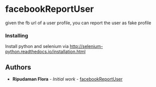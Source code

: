 # facebookReportUser
given the fb url of a user profile, you can report the user as fake profile

### Installing
Install python and selenium via http://selenium-python.readthedocs.io/installation.html

## Authors

* **Ripudaman Flora** - *Initial work* - [facebookReportUser](https://github.com/ardyflora/facebookReportUser)

